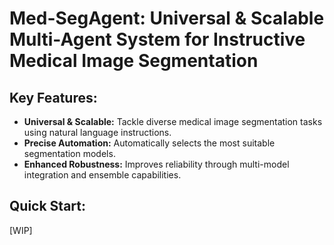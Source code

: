 # Med-SegAgent: Universal & Scalable Multi-Agent System for Instructive Medical Image Segmentation

<!-- <div align="center">
  <img src="assets/motivation.png">
</div> -->

## Key Features:
* **Universal & Scalable:** Tackle diverse medical image segmentation tasks using natural language instructions.
* **Precise Automation:** Automatically selects the most suitable segmentation models.
* **Enhanced Robustness:** Improves reliability through multi-model integration and ensemble capabilities.

## Quick Start:
[WIP]
